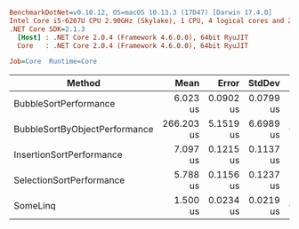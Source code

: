 ``` ini

BenchmarkDotNet=v0.10.12, OS=macOS 10.13.3 (17D47) [Darwin 17.4.0]
Intel Core i5-6267U CPU 2.90GHz (Skylake), 1 CPU, 4 logical cores and 2 physical cores
.NET Core SDK=2.1.3
  [Host] : .NET Core 2.0.4 (Framework 4.6.0.0), 64bit RyuJIT
  Core   : .NET Core 2.0.4 (Framework 4.6.0.0), 64bit RyuJIT

Job=Core  Runtime=Core  

```
|                        Method |       Mean |     Error |    StdDev |  Gen 0 | Allocated |
|------------------------------ |-----------:|----------:|----------:|-------:|----------:|
|         BubbleSortPerformance |   6.023 us | 0.0902 us | 0.0799 us |      - |       0 B |
| BubbleSortByObjectPerformance | 266.203 us | 5.1519 us | 6.6989 us | 0.9766 |    2200 B |
|      InsertionSortPerformance |   7.097 us | 0.1215 us | 0.1137 us |      - |       0 B |
|      SelectionSortPerformance |   5.788 us | 0.1156 us | 0.1237 us |      - |       0 B |
|                      SomeLinq |   1.500 us | 0.0234 us | 0.0219 us | 0.2308 |     488 B |

